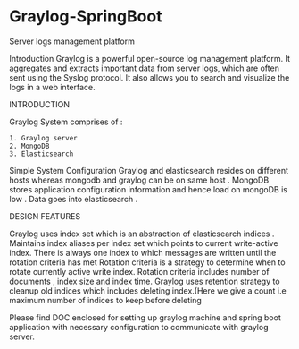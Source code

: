 # Graylog-SpringBoot
Server logs management platform


Introduction
Graylog is a powerful open-source log management platform. It aggregates and extracts important data from server logs, which are often sent using the Syslog protocol. It also allows you to search and visualize the logs in a web interface.


INTRODUCTION

Graylog System comprises of :

    1. Graylog server
    2. MongoDB
    3. Elasticsearch

Simple System Configuration 
Graylog and elasticsearch resides on different hosts whereas mongodb and graylog can be on same host . MongoDB stores application configuration information and hence load on mongoDB is low . Data goes into elasticsearch .



DESIGN FEATURES

Graylog uses index set which is an abstraction of elasticsearch indices .
Maintains index aliases per index set which points to current write-active index.
There is always one index to which messages are written until the rotation criteria has met 
Rotation criteria is a strategy to determine when to rotate currently active write index.
Rotation criteria includes number of documents , index size and index time.
Graylog uses retention strategy to cleanup old indices which includes deleting index.(Here we give a count i.e maximum number of indices to keep before deleting 


Please find DOC enclosed for setting up graylog machine and spring boot application with necessary configuration to communicate with graylog server.
